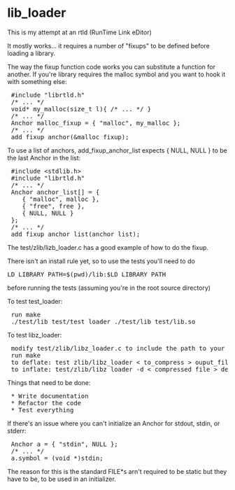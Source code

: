lib_loader
==========

This is my attempt at an rtld (RunTime Link eDitor)

It mostly works... it requires a number of "fixups" to be defined before loading a library.

The way the fixup function code works you can substitute a function for another.
If you're library requires the malloc symbol and you want to hook it with something else:
<pre>
 #include "librtld.h"
 /* ... */
 void* my_malloc(size_t l){ /* ... */ }
 /* ... */
 Anchor malloc_fixup = { "malloc", my_malloc };
 /* ... */
 add_fixup_anchor(&malloc_fixup);
</pre>

To use a list of anchors, add_fixup_anchor_list expects { NULL, NULL } to
be the last Anchor in the list:
<pre>
 #include &lt;stdlib.h&gt;
 #include "librtld.h"
 /* ... */
 Anchor anchor_list[] = {
	{ "malloc", malloc },
	{ "free", free },
    { NULL, NULL }
 };
 /* ... */
 add_fixup_anchor_list(anchor_list);
</pre>

The test/zlib/lizb_loader.c has a good example of how to do the fixup.

There isn't an install rule yet, so to use the tests you'll need to do
<pre>
LD_LIBRARY_PATH=$(pwd)/lib:$LD_LIBRARY_PATH
</pre>
before running the tests (assuming you're in the root source directory)

To test test_loader:
<pre>
 run make
 ./test/lib_test/test_loader ./test/lib_test/lib.so
</pre>

To test libz_loader:
<pre>
 modify test/zlib/libz_loader.c to include the path to your libz.so
 run make
 to deflate: test zlib/libz_loader &lt; to_compress &gt; ouput_file
 to inflate: test/zlib/libz_loader -d &lt; compressed_file &gt; decompressed_file
</pre>

Things that need to be done:
<pre>
 * Write documentation
 * Refactor the code
 * Test everything
</pre>

If there's an issue where you can't initialize an Anchor for stdout, stdin, or stderr:
<pre>
 Anchor a = { "stdin", NULL };
 /* ... */
 a.symbol = (void *)stdin;
</pre>
The reason for this is the standard FILE*s arn't required to be static but they have to be,
to be used in an initializer.
